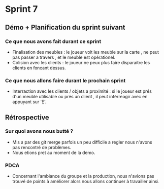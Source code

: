 # Sprint 7

## Démo + Planification du sprint suivant

### Ce que nous avons fait durant ce sprint
- Finalisation des meubles : le joueur voit les meuble sur la carte , ne peut pas passer a travers , et le meuble est opérationel.
- Colision avec les clients : le joueur ne peux plus faire disparaitre les clients en foncant dessus.

### Ce que nous allons faire durant le prochain sprint
- Interraction avec les clients / objets a proximité : si le joueur est prés d'un meuble utilisable ou prés un client , il peut intérreagir avec en appuyant sur 'E'.

## Rétrospective

### Sur quoi avons nous butté ?
* Mis a par des git merge parfois un peu difficile a regler nous n'avons pas rencontré de problèmes.
* Nous etions pret au moment de la demo.

### PDCA
* Concernant l'ambiance du groupe et la production, nous n'avions pas trouvé de points à améliorer alors nous allons continuer à travailler ainsi.